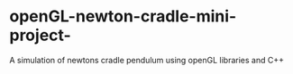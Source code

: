 # openGL-newton-cradle-mini-project-
A simulation of newtons cradle pendulum  using openGL libraries and C++
